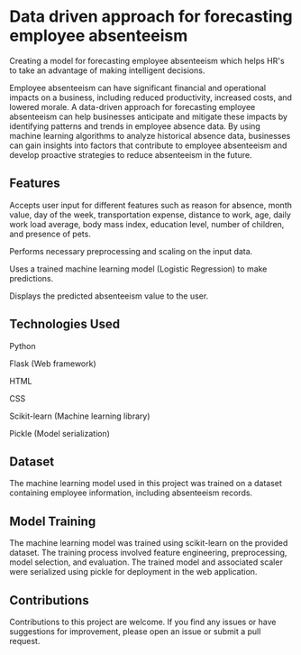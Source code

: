 # Data driven approach for forecasting employee absenteeism

Creating a model for forecasting employee absenteeism which helps HR's to take an advantage of making intelligent decisions.

Employee absenteeism can have significant financial and operational impacts on a business, including reduced productivity, increased costs, and lowered morale. A data-driven approach for forecasting employee absenteeism can help businesses anticipate and mitigate these impacts by identifying patterns and trends in employee absence data. By using machine learning algorithms to analyze historical absence data, businesses can gain insights into factors that contribute to employee absenteeism and develop proactive strategies to reduce absenteeism in the future.

## Features
Accepts user input for different features such as reason for absence, month value, day of the week, transportation expense, distance to work, age, daily work load average, body mass index, education level, number of children, and presence of pets.

Performs necessary preprocessing and scaling on the input data.

Uses a trained machine learning model (Logistic Regression) to make predictions.

Displays the predicted absenteeism value to the user.

## Technologies Used
Python

Flask (Web framework)

HTML

CSS

Scikit-learn (Machine learning library)

Pickle (Model serialization)

## Dataset
The machine learning model used in this project was trained on a dataset containing employee information, including absenteeism records.

## Model Training
The machine learning model was trained using scikit-learn on the provided dataset. The training process involved feature engineering, preprocessing, model selection, and evaluation. The trained model and associated scaler were serialized using pickle for deployment in the web application.

## Contributions
Contributions to this project are welcome. If you find any issues or have suggestions for improvement, please open an issue or submit a pull request.
